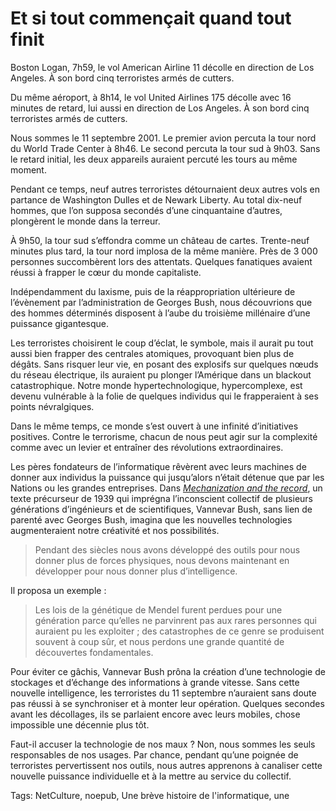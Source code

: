 # Et si tout commençait quand tout finit

Boston Logan, 7h59, le vol American Airline 11 décolle en direction de Los Angeles. À son bord cinq terroristes armés de cutters.

Du même aéroport, à 8h14, le vol United Airlines 175 décolle avec 16 minutes de retard, lui aussi en direction de Los Angeles. À son bord cinq terroristes armés de cutters.<span id="more-21575"></span>

Nous sommes le 11 septembre 2001. Le premier avion percuta la tour nord du World Trade Center à 8h46. Le second percuta la tour sud à 9h03. Sans le retard initial, les deux appareils auraient percuté les tours au même moment.

Pendant ce temps, neuf autres terroristes détournaient deux autres vols en partance de Washington Dulles et de Newark Liberty. Au total dix-neuf hommes, que l’on supposa secondés d’une cinquantaine d’autres, plongèrent le monde dans la terreur.

À 9h50, la tour sud s’effondra comme un château de cartes. Trente-neuf minutes plus tard, la tour nord implosa de la même manière. Près de 3 000 personnes succombèrent lors des attentats. Quelques fanatiques avaient réussi à frapper le cœur du monde capitaliste.

Indépendamment du laxisme, puis de la réappropriation ultérieure de l’évènement par l’administration de Georges Bush, nous découvrions que des hommes déterminés disposent à l’aube du troisième millénaire d’une puissance gigantesque.

Les terroristes choisirent le coup d’éclat, le symbole, mais il aurait pu tout aussi bien frapper des centrales atomiques, provoquant bien plus de dégâts. Sans risquer leur vie, en posant des explosifs sur quelques nœuds du réseau électrique, ils auraient pu plonger l’Amérique dans un blackout catastrophique. Notre monde hypertechnologique, hypercomplexe, est devenu vulnérable à la folie de quelques individus qui le frapperaient à ses points névralgiques.

Dans le même temps, ce monde s’est ouvert à une infinité d’initiatives positives. Contre le terrorisme, chacun de nous peut agir sur la complexité comme avec un levier et entraîner des révolutions extraordinaires.

Les pères fondateurs de l’informatique rêvèrent avec leurs machines de donner aux individus la puissance qui jusqu’alors n’était détenue que par les Nations ou les grandes entreprises. Dans [*Mechanization and the record*](http://www.theatlantic.com/magazine/archive/1945/07/as-we-may-think/3881/), un texte précurseur de 1939 qui imprégna l’inconscient collectif de plusieurs générations d’ingénieurs et de scientifiques, Vannevar Bush, sans lien de parenté avec Georges Bush, imagina que les nouvelles technologies augmenteraient notre créativité et nos possibilités.

> Pendant des siècles nous avons développé des outils pour nous donner plus de forces physiques, nous devons maintenant en développer pour nous donner plus d’intelligence.

Il proposa un exemple :

> Les lois de la génétique de Mendel furent perdues pour une génération parce qu’elles ne parvinrent pas aux rares personnes qui auraient pu les exploiter ; des catastrophes de ce genre se produisent souvent à coup sûr, et nous perdons une grande quantité de découvertes fondamentales.

Pour éviter ce gâchis, Vannevar Bush prôna la création d’une technologie de stockages et d’échange des informations à grande vitesse. Sans cette nouvelle intelligence, les terroristes du 11 septembre n’auraient sans doute pas réussi à se synchroniser et à monter leur opération. Quelques secondes avant les décollages, ils se parlaient encore avec leurs mobiles, chose impossible une décennie plus tôt.

Faut-il accuser la technologie de nos maux ? Non, nous sommes les seuls responsables de nos usages. Par chance, pendant qu’une poignée de terroristes pervertissent nos outils, nous autres apprenons à canaliser cette nouvelle puissance individuelle et à la mettre au service du collectif.

Tags: NetCulture, noepub, Une brève histoire de l'informatique, une